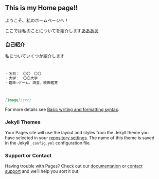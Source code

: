 ## This is my Home page!!

ようこそ、私のホームページへ！



ここでは私のことについてを紹介します[ああああ](https://www.google.com/?hl=ja)

### 自己紹介

私についていくつか紹介します

```markdown


・名前：　〇〇　〇〇
・大学：　〇〇大学
・趣味:ゲーム、読書、映画鑑賞



[Image](src)
```


For more details see [Basic writing and formatting syntax](https://docs.github.com/en/github/writing-on-github/getting-started-with-writing-and-formatting-on-github/basic-writing-and-formatting-syntax).

### Jekyll Themes

Your Pages site will use the layout and styles from the Jekyll theme you have selected in your [repository settings](https://github.com/Yamaji0068/API-practice-Homepage-/settings/pages). The name of this theme is saved in the Jekyll `_config.yml` configuration file.

### Support or Contact

Having trouble with Pages? Check out our [documentation](https://docs.github.com/categories/github-pages-basics/) or [contact support](https://support.github.com/contact) and we’ll help you sort it out.
